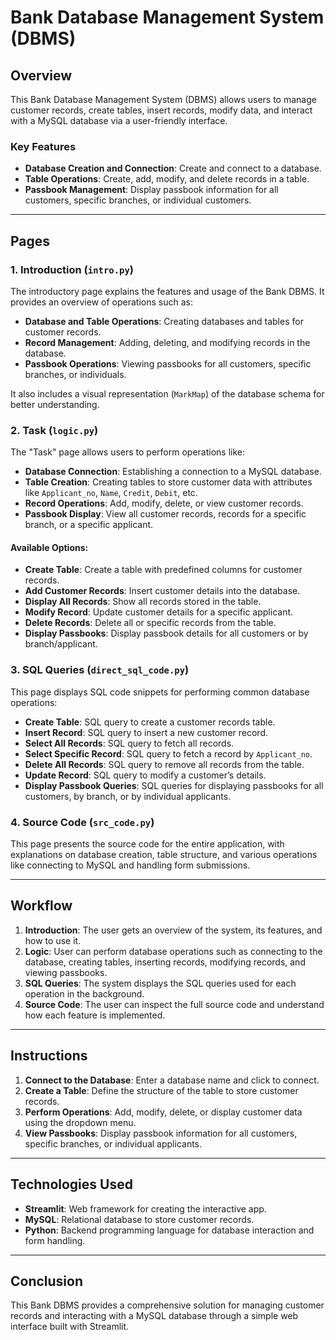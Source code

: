 # Bank Database Management System (DBMS)

## Overview
This Bank Database Management System (DBMS) allows users to manage customer records, create tables, insert records, modify data, and interact with a MySQL database via a user-friendly interface.

### Key Features
- **Database Creation and Connection**: Create and connect to a database.
- **Table Operations**: Create, add, modify, and delete records in a table.
- **Passbook Management**: Display passbook information for all customers, specific branches, or individual customers.

---

## Pages

### 1. **Introduction** (`intro.py`)
The introductory page explains the features and usage of the Bank DBMS. It provides an overview of operations such as:
- **Database and Table Operations**: Creating databases and tables for customer records.
- **Record Management**: Adding, deleting, and modifying records in the database.
- **Passbook Operations**: Viewing passbooks for all customers, specific branches, or individuals.

It also includes a visual representation (`MarkMap`) of the database schema for better understanding.

### 2. **Task** (`logic.py`)
The "Task" page allows users to perform operations like:
- **Database Connection**: Establishing a connection to a MySQL database.
- **Table Creation**: Creating tables to store customer data with attributes like `Applicant_no`, `Name`, `Credit`, `Debit`, etc.
- **Record Operations**: Add, modify, delete, or view customer records.
- **Passbook Display**: View all customer records, records for a specific branch, or a specific applicant.

#### Available Options:
- **Create Table**: Create a table with predefined columns for customer records.
- **Add Customer Records**: Insert customer details into the database.
- **Display All Records**: Show all records stored in the table.
- **Modify Record**: Update customer details for a specific applicant.
- **Delete Records**: Delete all or specific records from the table.
- **Display Passbooks**: Display passbook details for all customers or by branch/applicant.

### 3. **SQL Queries** (`direct_sql_code.py`)
This page displays SQL code snippets for performing common database operations:
- **Create Table**: SQL query to create a customer records table.
- **Insert Record**: SQL query to insert a new customer record.
- **Select All Records**: SQL query to fetch all records.
- **Select Specific Record**: SQL query to fetch a record by `Applicant_no`.
- **Delete All Records**: SQL query to remove all records from the table.
- **Update Record**: SQL query to modify a customer’s details.
- **Display Passbook Queries**: SQL queries for displaying passbooks for all customers, by branch, or by individual applicants.

### 4. **Source Code** (`src_code.py`)
This page presents the source code for the entire application, with explanations on database creation, table structure, and various operations like connecting to MySQL and handling form submissions.

---

## Workflow
1. **Introduction**: The user gets an overview of the system, its features, and how to use it.
2. **Logic**: User can perform database operations such as connecting to the database, creating tables, inserting records, modifying records, and viewing passbooks.
3. **SQL Queries**: The system displays the SQL queries used for each operation in the background.
4. **Source Code**: The user can inspect the full source code and understand how each feature is implemented.

---

## Instructions
1. **Connect to the Database**: Enter a database name and click to connect.
2. **Create a Table**: Define the structure of the table to store customer records.
3. **Perform Operations**: Add, modify, delete, or display customer data using the dropdown menu.
4. **View Passbooks**: Display passbook information for all customers, specific branches, or individual applicants.

---

## Technologies Used
- **Streamlit**: Web framework for creating the interactive app.
- **MySQL**: Relational database to store customer records.
- **Python**: Backend programming language for database interaction and form handling.

---

## Conclusion
This Bank DBMS provides a comprehensive solution for managing customer records and interacting with a MySQL database through a simple web interface built with Streamlit.
